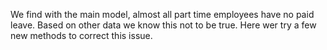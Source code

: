 
We find with the main model, almost all part time employees have no paid leave. Based on other data we know this not to be true. Here wer try a few new methods to correct this issue.
